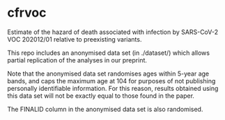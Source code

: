 # cfrvoc

Estimate of the hazard of death associated with infection by SARS-CoV-2 VOC 202012/01 relative to preexisting variants.

This repo includes an anonymised data set (in ./dataset/) which allows partial replication of the analyses in our preprint. 

Note that the anonymised data set randomises ages within 5-year age bands, and caps the maximum age at 104 for purposes of not 
publishing personally identifiable information. For this reason, results obtained using this data set will not be exactly 
equal to those found in the paper.

The FINALID column in the anonymised data set is also randomised.
